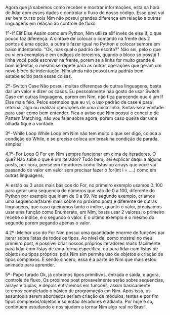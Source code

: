 Agora que já sabemos como receber e mostrar informações, esta na hora de lidar com esses dados e controlar o fluxo do nosso código. Esse post vai ser bem curso pois Nim não possui grandes diferença em relação a outras linguagens em relação ao controle de fluxo.

1º - If Elif Else
Assim como em Python, Nim utiliza elif invés de else if, o que pouco faz diferença. A sintaxe de colocar o comando na frente dos 2 pontos é uma opção, a outra é fazer igual no Python e colocar sempre em baixo indentando. "Ok, mas qual o padrão de escrita?" Não sei, pelo o que eu vi em exemplos e em códigos de terceiros, quando o bloco só possui 1 linha você pode escrever na frente, porem se a linha for muito grande é bom indentar, o mesmo se repete para as outras operações que geram um novo bloco de indentação. Nim ainda não possui uma padrão bem estabelecido para essas coisas.

2º - Switch Case
Não possui muitas diferenças de outras linguagens, basta dar um valor e dizer os casos. Eu pessoalmente não gosto de usar Switch Case em outras linguagens, porem em Nim, não fica parecendo que é um If Else mais feio. Pelos exemplos que eu vi, o uso padrão de case é para retornar algo ou realizar operações de uma única linha. Sintas-se a vontade para usar como bem entender. Fica o aviso que Nim possui o conceito de Pattern Matching, não vou falar sobre agora, porem caso queira dar uma olhada fique a vontade.

3º - While Loop
While Loop em Nim não tem muito o que ser digo, coloca a condição do While, e se preciso coloca um break na condição de parada, simples.

4.1º - For Loop
O For em Nim sempre funcionar em cima de iteradores. O que? Não sabe o que é um iterador? Tudo bem, irei explicar daqui a alguns posts, por hora, pense em iteradores como listas ou arrays que você vai passando de valor em valor sem precisar fazer o for(int i = ....) como em outras linguagens,

Ai estão os 3 usos mais básicos do For, no primeiro exemplo usamos 0..100 para gerar uma sequencia de números que vão de 0 a 100, diferente do Python por exemplo que iriam de 0 a 99. No segundo exemplo, criamos uma sequencia(falarei mais sobre no próximo post) e diferente de outras linguagens, que caso queiramos tanto o índice, quanto o valor, precisamos usar uma função como Enumerate, em Nim, basta usar 2 valores, o primeiro recebe o índice, e o segundo o valor. E o ultimo exemplo é o mesmo do segundo porem pegando apenas o valor.

4.2º - Melhor uso do For
Nim possui uma quantidade enorme de funções par iterar sobre listas de todos os tipos. Ao nível de, como mostrei no meu primeiro post, é possível criar nossos próprios iteradores muito facilmente para lidar com listas de uma forma especifica, ou para lidar com listas de objetos ou tipos próprios, pois Nim sim permite uso de objetos e criação de tipos complexos. E sendo sincero, essa é a parte de Nim que mais estou animado para aprender.

5º - Papo furado
Ok, já cobrimos tipos primitivos, entrada e saída, e agora, controle de fluxo. Os próximos post provavelmente serão sobre sequencias, arrays e tuplas, e depois entraremos em funções, assim basicamente teremos completado o básico de programação em Nim. Após isso, os assuntos a serem abordados seriam criação de módulos, testes e por fim tipos complexos/objetos e so então iteradores e adianta. Por hoje é so, continuem estudando e nos ajudem a tornar Nim algo real no Brasil.